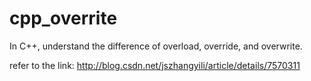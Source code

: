 # cpp_overrite

In C++, understand the difference of overload, override, and overwrite.

refer to the link:
  http://blog.csdn.net/jszhangyili/article/details/7570311
